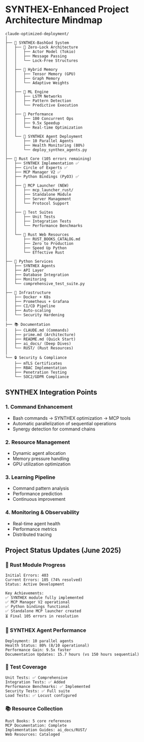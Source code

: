 # SYNTHEX-Enhanced Project Architecture Mindmap

```
claude-optimized-deployment/
│
├── 🧠 SYNTHEX-BashGod System
│   ├── 🔄 Zero-Lock Architecture
│   │   ├── Actor Model (Tokio)
│   │   ├── Message Passing
│   │   └── Lock-Free Structures
│   │
│   ├── 💾 Hybrid Memory
│   │   ├── Tensor Memory (GPU)
│   │   ├── Graph Memory
│   │   └── Adaptive Weights
│   │
│   ├── 🤖 ML Engine
│   │   ├── LSTM Networks
│   │   ├── Pattern Detection
│   │   └── Predictive Execution
│   │
│   ├── 🚀 Performance
│   │   ├── 100 Concurrent Ops
│   │   ├── 9.5x Speedup
│   │   └── Real-time Optimization
│   │
│   └── 👥 SYNTHEX Agent Deployment
│       ├── 10 Parallel Agents
│       ├── Health Monitoring (80%)
│       └── deploy_synthex_agents.py
│
├── 🦀 Rust Core (105 errors remaining)
│   ├── SYNTHEX Implementation ✅
│   ├── Circle of Experts ✅
│   ├── MCP Manager V2 ✅
│   ├── Python Bindings (PyO3) ✅
│   │
│   ├── 🚀 MCP Launcher (NEW)
│   │   ├── mcp_launcher_rust/
│   │   ├── Standalone Module
│   │   ├── Server Management
│   │   └── Protocol Support
│   │
│   ├── 🧪 Test Suites
│   │   ├── Unit Tests
│   │   ├── Integration Tests
│   │   └── Performance Benchmarks
│   │
│   └── 📖 Rust Web Resources
│       ├── RUST_BOOKS_CATALOG.md
│       ├── Zero to Production
│       ├── Speed Up Python
│       └── Effective Rust
│
├── 🐍 Python Services
│   ├── SYNTHEX Agents
│   ├── API Layer
│   ├── Database Integration
│   ├── Monitoring
│   └── comprehensive_test_suite.py
│
├── 🔧 Infrastructure
│   ├── Docker + K8s
│   ├── Prometheus + Grafana
│   ├── CI/CD Pipeline
│   ├── Auto-scaling
│   └── Security Hardening
│
├── 📚 Documentation
│   ├── CLAUDE.md (Commands)
│   ├── prime.md (Architecture)
│   ├── README.md (Quick Start)
│   ├── ai_docs/ (Deep Dives)
│   └── RUST/ (Rust Resources)
│
└── 🔒 Security & Compliance
    ├── mTLS Certificates
    ├── RBAC Implementation
    ├── Penetration Testing
    └── SOC2/GDPR Compliance
```

## SYNTHEX Integration Points

### 1. Command Enhancement
- Bash commands → SYNTHEX optimization → MCP tools
- Automatic parallelization of sequential operations
- Synergy detection for command chains

### 2. Resource Management
- Dynamic agent allocation
- Memory pressure handling
- GPU utilization optimization

### 3. Learning Pipeline
- Command pattern analysis
- Performance prediction
- Continuous improvement

### 4. Monitoring & Observability
- Real-time agent health
- Performance metrics
- Distributed tracing

## Project Status Updates (June 2025)

### 🦀 Rust Module Progress
```
Initial Errors: 403
Current Errors: 105 (74% resolved)
Status: Active Development

Key Achievements:
✅ SYNTHEX module fully implemented
✅ MCP Manager V2 operational
✅ Python bindings functional
✅ Standalone MCP launcher created
⏳ Final 105 errors in resolution
```

### 🚀 SYNTHEX Agent Performance
```
Deployment: 10 parallel agents
Health Status: 80% (8/10 operational)
Performance Gain: 9.5x faster
Documentation Updates: 15.7 hours (vs 150 hours sequential)
```

### 🧪 Test Coverage
```
Unit Tests: ✅ Comprehensive
Integration Tests: ✅ Added
Performance Benchmarks: ✅ Implemented
Security Tests: ✅ Full suite
Load Tests: ✅ Locust configured
```

### 📚 Resource Collection
```
Rust Books: 5 core references
MCP Documentation: Complete
Implementation Guides: ai_docs/RUST/
Web Resources: Cataloged
```
